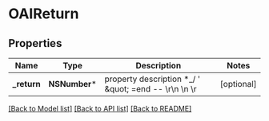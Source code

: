 # OAIReturn

## Properties
Name | Type | Description | Notes
------------ | ------------- | ------------- | -------------
**_return** | **NSNumber*** | property description  *_/ &#39; \&quot; &#x3D;end -- \\r\\n \\n \\r | [optional] 

[[Back to Model list]](../README.md#documentation-for-models) [[Back to API list]](../README.md#documentation-for-api-endpoints) [[Back to README]](../README.md)


